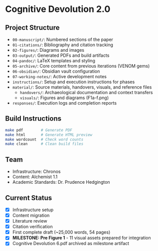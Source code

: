 # Cognitive Devolution 2.0

## Project Structure
- `00-manuscript/`: Numbered sections of the paper
- `01-citations/`: Bibliography and citation tracking
- `02-figures/`: Diagrams and images
- `03-output/`: Generated PDFs and build artifacts
- `04-pandoc/`: LaTeX templates and styling
- `05-archive/`: Core content from previous iterations (VENOM gems)
- `06-obsidian/`: Obsidian vault configuration
- `07-working-notes/`: Active development notes
- `instructions/`: Setup and execution instructions for phases
- `material/`: Source materials, handovers, visuals, and reference files
  - `handovers/`: Archaeological documentation and context transfers
  - `visuals/`: Figures and diagrams (F1a-f.png)
- `responses/`: Execution logs and completion reports

## Build Instructions
```bash
make pdf        # Generate PDF
make html       # Generate HTML preview
make wordcount  # Check word counts
make clean      # Clean build files
```

## Team
- Infrastructure: Chronos
- Content: Alchemist 1.1
- Academic Standards: Dr. Prudence Hedgington

## Current Status
- [x] Infrastructure setup
- [x] Content migration
- [x] Literature review
- [x] Citation verification
- [x] First complete draft (~25,000 words, 54 pages)
- [x] **MILESTONE: Pre Figure 1** - 11 visual assets prepared for integration
- [x] Cognitive Devolution 6.pdf archived as milestone artifact
